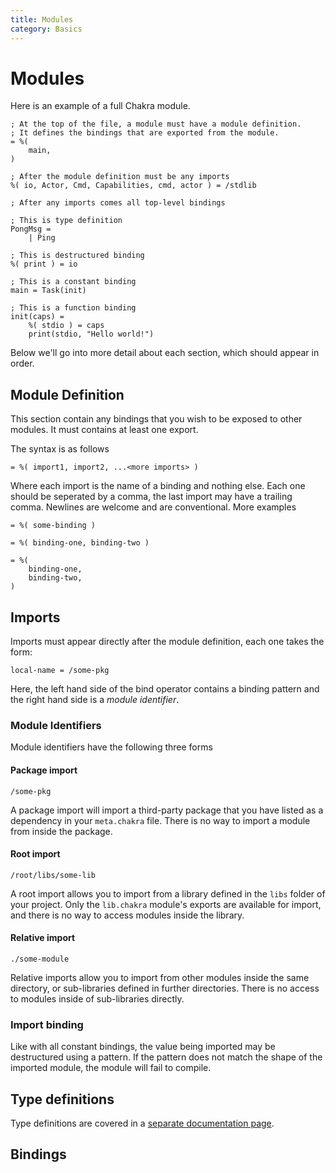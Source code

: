 ```yaml
---
title: Modules
category: Basics
---
```


# Modules

Here is an example of a full Chakra module.

```chakra
; At the top of the file, a module must have a module definition.
; It defines the bindings that are exported from the module.
= %(
    main,
)

; After the module definition must be any imports
%( io, Actor, Cmd, Capabilities, cmd, actor ) = /stdlib

; After any imports comes all top-level bindings

; This is type definition
PongMsg =
    | Ping

; This is destructured binding
%( print ) = io

; This is a constant binding
main = Task(init)

; This is a function binding
init(caps) =
    %( stdio ) = caps
    print(stdio, "Hello world!")
```

Below we'll go into more detail about each section, which should appear in order.

## Module Definition

This section contain any bindings that you wish to be exposed to other modules.  It must contains at least one export.

The syntax is as follows

```
= %( import1, import2, ...<more imports> )
```

Where each import is the name of a binding and nothing else.  Each one should be seperated by a comma, the last import may have a trailing comma. Newlines are welcome and are conventional.  More examples

```chakra
= %( some-binding )
```
```chakra
= %( binding-one, binding-two )
```
```chakra
= %(
    binding-one,
    binding-two,
)
```

## Imports

Imports must appear directly after the module definition, each one takes the form:

```chakra
local-name = /some-pkg
```

Here, the left hand side of the bind operator contains a binding pattern and the right hand side is a _module identifier_.  

### Module Identifiers

Module identifiers have the following three forms

#### Package import

```chakra
/some-pkg
```

A package import will import a third-party package that you have listed as a dependency in your `meta.chakra` file.  There is no way to import a module from inside the package.

#### Root import

```chakra
/root/libs/some-lib
```

A root import allows you to import from a library defined in the `libs` folder of your project.  Only the `lib.chakra` module's exports are available for import, and there is no way to access modules inside the library.

#### Relative import

```chakra
./some-module
```

Relative imports allow you to import from other modules inside the same directory, or sub-libraries defined in further directories.  There is no access to modules inside of sub-libraries directly.

### Import binding

Like with all constant bindings, the value being imported may be destructured using a pattern.  If the pattern does not match the shape of the imported module, the module will fail to compile.

## Type definitions

Type definitions are covered in a [separate documentation page](./typedefs.md).
## Bindings
